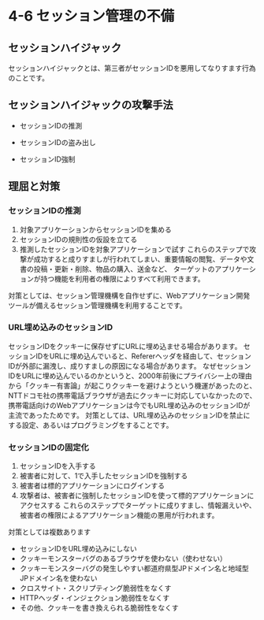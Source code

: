 # 4-6 セッション管理の不備

## セッションハイジャック
セッションハイジャックとは、第三者がセッションIDを悪用してなりすます行為のことです。

## セッションハイジャックの攻撃手法

- セッションIDの推測

- セッションIDの盗み出し

- セッションID強制

## 理屈と対策

### セッションIDの推測
1. 対象アプリケーションからセッションIDを集める
2. セッションIDの規則性の仮設を立てる
3. 推測したセッションIDを対象アプリケーションで試す
これらのステップで攻撃が成功すると成りすましが行われてしまい、重要情報の閲覧、データや文書の投稿・更新・削除、物品の購入、送金など、
ターゲットのアプリケーションが持つ機能を利用者の権限によりすべて利用できます。

対策としては、セッション管理機構を自作せずに、Webアプリケーション開発ツールが備えるセッション管理機構を利用することです。

### URL埋め込みのセッションID
セッションIDをクッキーに保存せずにURLに埋め込ませる場合があります。
セッションIDをURLに埋め込んでいると、Refererヘッダを経由して、セッションIDが外部に漏洩し、成りすましの原因になる場合があります。
なぜセッションIDをURLに埋め込んでいるのかというと、2000年前後にプライバシー上の理由から「クッキー有害論」が起こりクッキーを避けようという機運があったのと、
NTTドコモ社の携帯電話ブラウザが過去にクッキーに対応していなかったので、携帯電話向けのWebアプリケーションは今でもURL埋め込みのセッションIDが主流であったためです。
対策としては、URL埋め込みのセッションIDを禁止にする設定、あるいはプログラミングをすることです。

### セッションIDの固定化
1. セッションIDを入手する
2. 被害者に対して、1で入手したセッションIDを強制する
3. 被害者は標的アプリケーションにログインする
4. 攻撃者は、被害者に強制したセッションIDを使って標的アプリケーションにアクセスする
これらのステップでターゲットに成りすまし、情報漏えいや、被害者の権限によるアプリケーション機能の悪用が行われます。

対策としては複数あります
- セッションIDをURL埋め込みにしない
- クッキーモンスターバグのあるブラウザを使わない（使わせない）
- クッキーモンスターバグの発生しやすい都道府県型JPドメイン名と地域型JPドメイン名を使わない
- クロスサイト・スクリプティング脆弱性をなくす
- HTTPヘッダ・インジェクション脆弱性をなくす
- その他、クッキーを書き換えられる脆弱性をなくす

